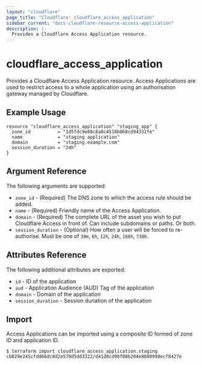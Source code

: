 ```yaml
---
layout: "cloudflare"
page_title: "Cloudflare: cloudflare_access_application"
sidebar_current: "docs-cloudflare-resource-access-application"
description: |-
  Provides a Cloudflare Access Application resource.
---
```


# cloudflare_access_application

Provides a Cloudflare Access Application resource. Access Applications
are used to restrict access to a whole application using an
authorisation gateway managed by Cloudflare.

## Example Usage

```hcl
resource "cloudflare_access_application" "staging_app" {
  zone_id          = "1d5fdc9e88c8a8c4518b068cd94331fe"
  name             = "staging application"
  domain           = "staging.example.com"
  session_duration = "24h"
}
```

## Argument Reference

The following arguments are supported:

* `zone_id` - (Required) The DNS zone to which the access rule should be added.
* `name` - (Required) Friendly name of the Access Application.
* `domain` - (Required) The complete URL of the asset you wish to put
  Cloudflare Access in front of. Can include subdomains or paths. Or both.
* `session_duration` - (Optional) How often a user will be forced to
  re-authorise. Must be one of `30m`, `6h`, `12h`, `24h`, `168h`, `730h`.
  
## Attributes Reference

The following additional attributes are exported:

* `id` - ID of the application
* `aud` - Application Audience (AUD) Tag of the application
* `domain` - Domain of the application
* `session_duration` - Session duriation of the application


## Import

Access Applications can be imported using a composite ID formed of zone
ID and application ID.

```
$ terraform import cloudflare_access_application.staging cb029e245cfdd66dc8d2e570d5dd3322/d41d8cd98f00b204e9800998ecf8427e
```
